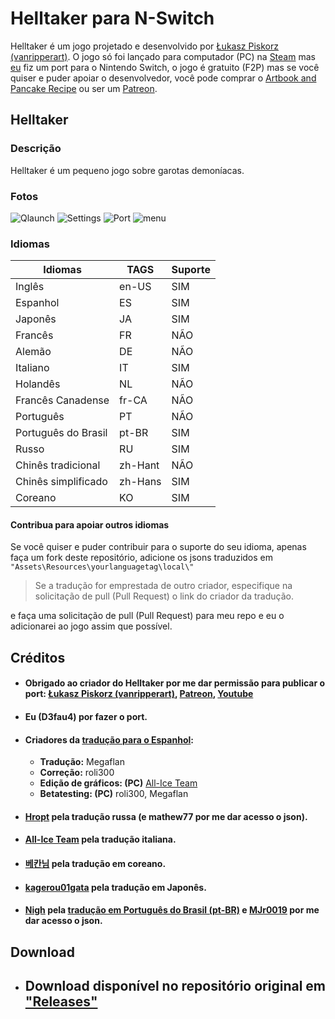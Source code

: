 # Helltaker para N-Switch
Helltaker é um jogo projetado e desenvolvido por [Łukasz Piskorz (vanripperart)](https://twitter.com/vanripperart).
O jogo só foi lançado para computador (PC) na [Steam](https://store.steampowered.com/app/1289310/Helltaker/) mas [eu](https://github.com/D3fau4/Helltaker-switch) fiz um port para o Nintendo Switch, o jogo é gratuito (F2P) mas se você quiser e puder apoiar o desenvolvedor, você pode comprar o [Artbook and Pancake Recipe](https://store.steampowered.com/app/1298590/Helltaker_Artbook__Pancake_Recipe/) ou ser um [Patreon](https://www.patreon.com/vanripper).
## Helltaker
### Descrição
Helltaker é um pequeno jogo sobre garotas demoníacas.
### Fotos
![Qlaunch](https://media.discordapp.net/attachments/519986961382113283/724541444169400372/ZfQ7.jpg)
![Settings](https://media.discordapp.net/attachments/519986961382113283/724541445339349042/G8rl.jpg)
![Port](https://media.discordapp.net/attachments/519986961382113283/724541446715342858/AZMR.jpg)
![menu](https://media.discordapp.net/attachments/519986961382113283/724541442143420466/DZxX.jpg)
### Idiomas
| Idiomas | TAGS | Suporte |
| -- | -- | -- |
| Inglês | en-US | SIM |
| Espanhol | ES | SIM |
| Japonês | JA | SIM |
| Francês| FR | NÃO |
| Alemão | DE | NÃO |
| Italiano | IT | SIM |
| Holandês | NL | NÃO |
| Francês Canadense | fr-CA | NÃO |
| Português | PT | NÃO |
| Português do Brasil | pt-BR | SIM |
| Russo | RU | SIM |
| Chinês tradicional | zh-Hant | NÃO |
| Chinês simplificado | zh-Hans | SIM |
| Coreano | KO | SIM |

#### Contribua para apoiar outros idiomas
Se você quiser e puder contribuir para o suporte do seu idioma, apenas faça um fork deste repositório, adicione os jsons traduzidos em `"Assets\Resources\yourlanguagetag\local\"` 

> Se a tradução for emprestada de outro criador, especifique na solicitação de pull (Pull Request) o link do criador da tradução.

e faça uma solicitação de pull (Pull Request) para meu repo e eu o adicionarei ao jogo assim que possível.

## Créditos

* #### Obrigado ao criador do Helltaker por me dar permissão para publicar o port: [Łukasz Piskorz (vanripperart)](https://twitter.com/vanripperart), [Patreon](https://www.patreon.com/vanripper), [Youtube](https://www.youtube.com/user/vanripper17)

* #### Eu (D3fau4) por fazer o port.

* #### Criadores da [tradução para o Espanhol](https://tradusquare.es/ficha.php?helltaker):
	* **Tradução:** Megaflan
	* **Correção:** roli300
	* **Edição de gráficos: (PC)** [All-Ice Team](https://alliceteam.altervista.org/)
	* **Betatesting: (PC)** roli300, Megaflan

* #### [Hropt](https://vgtimes.ru/games/helltaker/files/russianizers/22778-rusifikator-ot-hropt-.html) pela tradução russa (e mathew77 por me dar acesso o json).

* #### [All-Ice Team](https://alliceteam.altervista.org/) pela tradução italiana.

* #### [베칸님](https://tgd.kr/naseongkim/40914696) pela tradução em coreano.

* #### [kagerou01gata](https://steamcommunity.com/app/1289310/discussions/1/4666237625647679747/) pela tradução em Japonês.

* #### [Nigh](https://steamcommunity.com/id/Niiigh) pela [tradução em Português do Brasil (pt-BR)](https://niigh.itch.io/helltaker-pt-br) e [MJr0019](https://github.com/MJr0019) por me dar acesso o json.

## Download

* ## Download disponível no repositório original em  ["Releases"](https://github.com/D3fau4/Helltaker-switch/releases)